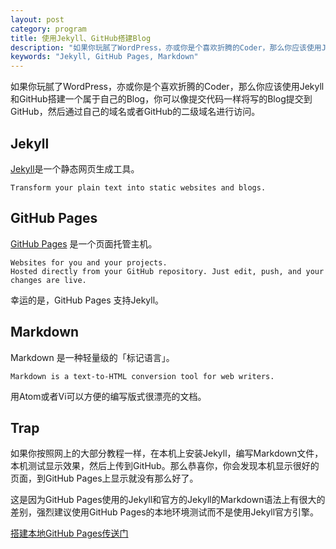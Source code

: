 ```yaml
---
layout: post
category: program
title: 使用Jekyll、GitHub搭建Blog
description: "如果你玩腻了WordPress，亦或你是个喜欢折腾的Coder，那么你应该使用Jekyll和GitHub搭建一个属于自己的Blog，......"
keywords: "Jekyll, GitHub Pages, Markdown"
---
```


如果你玩腻了WordPress，亦或你是个喜欢折腾的Coder，那么你应该使用Jekyll和GitHub搭建一个属于自己的Blog，你可以像提交代码一样将写的Blog提交到GitHub，然后通过自己的域名或者GitHub的二级域名进行访问。

## Jekyll

[Jekyll](https://jekyllrb.com/)是一个静态网页生成工具。

```
Transform your plain text into static websites and blogs.
```

## GitHub Pages

[GitHub Pages](https://github.io) 是一个页面托管主机。

```
Websites for you and your projects.
Hosted directly from your GitHub repository. Just edit, push, and your changes are live.
```


幸运的是，GitHub Pages 支持Jekyll。

## Markdown

Markdown 是一种轻量级的「标记语言」。

```
Markdown is a text-to-HTML conversion tool for web writers.
```

用Atom或者Vi可以方便的编写版式很漂亮的文档。

## Trap

如果你按照网上的大部分教程一样，在本机上安装Jekyll，编写Markdown文件，本机测试显示效果，然后上传到GitHub。那么恭喜你，你会发现本机显示很好的页面，到GitHub Pages上显示就没有那么好了。

这是因为GitHub Pages使用的Jekyll和官方的Jekyll的Markdown语法上有很大的差别，强烈建议使用GitHub Pages的本地环境测试而不是使用Jekyll官方引擎。

[搭建本地GitHub Pages传送门](https://help.github.com/articles/using-jekyll-with-pages)
